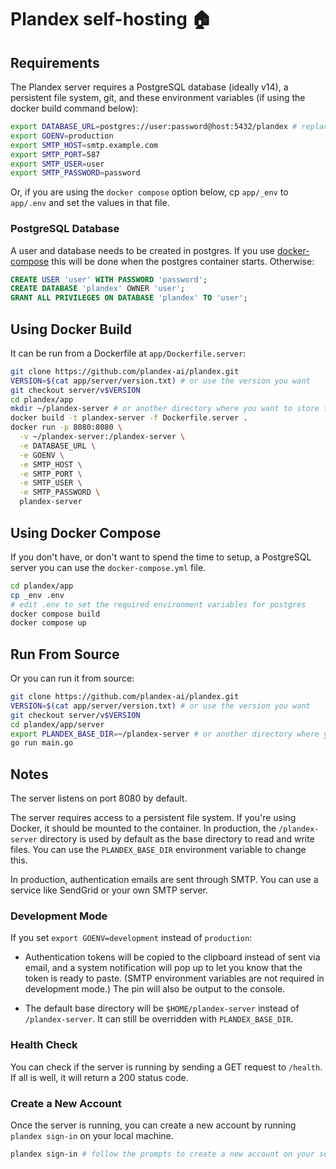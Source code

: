 # Plandex self-hosting 🏠

## Requirements

The Plandex server requires a PostgreSQL database (ideally v14), a persistent file system, git, and these environment variables (if using the docker build command below):

```bash
export DATABASE_URL=postgres://user:password@host:5432/plandex # replace with your own database URL
export GOENV=production
export SMTP_HOST=smtp.example.com
export SMTP_PORT=587
export SMTP_USER=user
export SMTP_PASSWORD=password
```

Or, if you are using the `docker compose` option below, cp `app/_env` to `app/.env` and set the values in that file.

### PostgreSQL Database

A user and database needs to be created in postgres. If you use [docker-compose](#using-docker-compose) this will be done when the postgres container starts. Otherwise:

```sql
CREATE USER 'user' WITH PASSWORD 'password';
CREATE DATABASE 'plandex' OWNER 'user';
GRANT ALL PRIVILEGES ON DATABASE 'plandex' TO 'user';
```

## Using Docker Build

It can be run from a Dockerfile at `app/Dockerfile.server`:

```bash
git clone https://github.com/plandex-ai/plandex.git
VERSION=$(cat app/server/version.txt) # or use the version you want
git checkout server/v$VERSION
cd plandex/app
mkdir ~/plandex-server # or another directory where you want to store files
docker build -t plandex-server -f Dockerfile.server .
docker run -p 8080:8080 \
  -v ~/plandex-server:/plandex-server \
  -e DATABASE_URL \
  -e GOENV \
  -e SMTP_HOST \
  -e SMTP_PORT \
  -e SMTP_USER \
  -e SMTP_PASSWORD \
  plandex-server
```

## Using Docker Compose

If you don't have, or don't want to spend the time to setup, a PostgreSQL server you can use the `docker-compose.yml` file.

```bash
cd plandex/app
cp _env .env
# edit .env to set the required environment variables for postgres
docker compose build
docker compose up
```

## Run From Source

Or you can run it from source:

```bash
git clone https://github.com/plandex-ai/plandex.git
VERSION=$(cat app/server/version.txt) # or use the version you want
git checkout server/v$VERSION
cd plandex/app/server
export PLANDEX_BASE_DIR=~/plandex-server # or another directory where you want to store files
go run main.go
```

## Notes

The server listens on port 8080 by default.

The server requires access to a persistent file system. If you're using Docker, it should be mounted to the container. In production, the `/plandex-server` directory is used by default as the base directory to read and write files. You can use the `PLANDEX_BASE_DIR` environment variable to change this.

In production, authentication emails are sent through SMTP. You can use a service like SendGrid or your own SMTP server.

### Development Mode

If you set `export GOENV=development` instead of `production`:

- Authentication tokens will be copied to the clipboard instead of sent via email, and a system notification will pop up to let you know that the token is ready to paste. (SMTP environment variables are not required in development mode.) The pin will also be output to the console.

- The default base directory will be `$HOME/plandex-server` instead of `/plandex-server`. It can still be overridden with `PLANDEX_BASE_DIR`.

### Health Check

You can check if the server is running by sending a GET request to `/health`. If all is well, it will return a 200 status code.

### Create a New Account

Once the server is running, you can create a new account by running `plandex sign-in` on your local machine.

```bash
plandex sign-in # follow the prompts to create a new account on your self-hosted server
```
